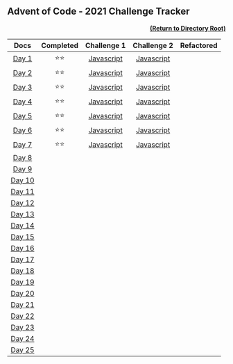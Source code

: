 ## Advent of Code - 2021 Challenge Tracker

[<p align="right">**(Return to Directory Root)**</p>](https://github.com/BeckTimothy/Advent-of-Code/)

|                    **Docs**                    | **Completed** |                                               **Challenge 1**                                               |                                               **Challenge 2**                                               | **Refactored** |
|:----------------------------------------------:|:-------------:|:-----------------------------------------------------------------------------------------------------------:|:-----------------------------------------------------------------------------------------------------------:|:---------:|
|  [Day 1](https://adventofcode.com/2022/day/1)  | :star::star:  | [Javascript](https://github.com/BeckTimothy/Advent-of-Code/blob/master/2022/12-01-22/challenge-1/script.js) | [Javascript](https://github.com/BeckTimothy/Advent-of-Code/blob/master/2022/12-01-22/challenge-2/script.js) |  |
|  [Day 2](https://adventofcode.com/2022/day/2)  | :star::star:  | [Javascript](https://github.com/BeckTimothy/Advent-of-Code/blob/master/2022/12-02-22/challenge-1/script.js) | [Javascript](https://github.com/BeckTimothy/Advent-of-Code/blob/master/2022/12-02-22/challenge-2/script.js) |  |
|  [Day 3](https://adventofcode.com/2022/day/3)  | :star::star:  | [Javascript](https://github.com/BeckTimothy/Advent-of-Code/blob/master/2022/12-03-22/challenge-1/script.js) | [Javascript](https://github.com/BeckTimothy/Advent-of-Code/blob/master/2022/12-03-22/challenge-2/script.js) |  |
|  [Day 4](https://adventofcode.com/2022/day/4)  | :star::star:  | [Javascript](https://github.com/BeckTimothy/Advent-of-Code/blob/master/2022/12-04-22/challenge-1/script.js) | [Javascript](https://github.com/BeckTimothy/Advent-of-Code/blob/master/2022/12-04-22/challenge-2/script.js) |  |
|  [Day 5](https://adventofcode.com/2022/day/5)  | :star::star:  | [Javascript](https://github.com/BeckTimothy/Advent-of-Code/blob/master/2022/12-05-22/challenge-1/script.js) | [Javascript](https://github.com/BeckTimothy/Advent-of-Code/blob/master/2022/12-05-22/challenge-2/script.js) |  |
|  [Day 6](https://adventofcode.com/2022/day/6)  | :star::star:  | [Javascript](https://github.com/BeckTimothy/Advent-of-Code/blob/master/2022/12-06-22/challenge-1/script.js) | [Javascript](https://github.com/BeckTimothy/Advent-of-Code/blob/master/2022/12-06-22/challenge-2/script.js) |  | 
|  [Day 7](https://adventofcode.com/2022/day/7)  | :star::star:  | [Javascript](https://github.com/BeckTimothy/Advent-of-Code/blob/master/2022/12-07-22/challenge-1/script.js) | [Javascript](https://github.com/BeckTimothy/Advent-of-Code/blob/master/2022/12-07-22/challenge-2/script.js) |  |
|  [Day 8](https://adventofcode.com/2022/day/8)  |   |                                                                                                             |                                                                                                             |  |
|  [Day 9](https://adventofcode.com/2022/day/9)  |               |                                                                                                             |                                                                                                             |  |
| [Day 10](https://adventofcode.com/2022/day/10) |               |                                                                                                             |                                                                                                             |  |
| [Day 11](https://adventofcode.com/2022/day/11) |               |                                                                                                             |                                                                                                             |  |
| [Day 12](https://adventofcode.com/2022/day/12) |               |                                                                                                             |                                                                                                             |  |
| [Day 13](https://adventofcode.com/2022/day/13) |               |                                                                                                             |                                                                                                             |  |
| [Day 14](https://adventofcode.com/2022/day/14) |               |                                                                                                             |                                                                                                             |  |
| [Day 15](https://adventofcode.com/2022/day/15) |               |                                                                                                             |                                                                                                             |  |
| [Day 16](https://adventofcode.com/2022/day/16) |               |                                                                                                             |                                                                                                             |  |
| [Day 17](https://adventofcode.com/2022/day/17) |               |                                                                                                             |                                                                                                             |  |
| [Day 18](https://adventofcode.com/2022/day/18) |               |                                                                                                             |                                                                                                             |  |
| [Day 19](https://adventofcode.com/2022/day/19) |               |                                                                                                             |                                                                                                             |  |
| [Day 20](https://adventofcode.com/2022/day/20) |               |                                                                                                             |                                                                                                             |  |
| [Day 21](https://adventofcode.com/2022/day/21) |               |                                                                                                             |                                                                                                             |  |
| [Day 22](https://adventofcode.com/2022/day/22) |               |                                                                                                             |                                                                                                             |  |
| [Day 23](https://adventofcode.com/2022/day/23) |               |                                                                                                             |                                                                                                             |  |
| [Day 24](https://adventofcode.com/2022/day/24) |               |                                                                                                             |                                                                                                             |  |
| [Day 25](https://adventofcode.com/2022/day/25) |               |                                                                                                             |                                                                                                             |  |